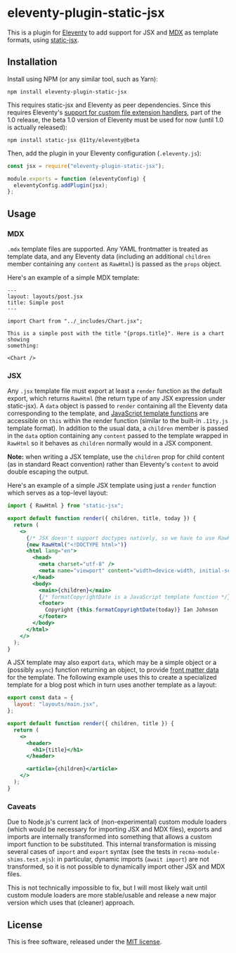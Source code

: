 # eleventy-plugin-static-jsx

This is a plugin for [Eleventy](https://www.11ty.dev/) to add support for JSX
and [MDX](https://mdxjs.com/) as template formats, using
[static-jsx](https://github.com/ianprime0509/static-jsx).

## Installation

Install using NPM (or any similar tool, such as Yarn):

```shell
npm install eleventy-plugin-static-jsx
```

This requires static-jsx and Eleventy as peer dependencies. Since this requires
Eleventy's
[support for custom file extension handlers](https://github.com/11ty/eleventy/issues/117),
part of the 1.0 release, the beta 1.0 version of Eleventy must be used for now
(until 1.0 is actually released):

```shell
npm install static-jsx @11ty/eleventy@beta
```

Then, add the plugin in your Eleventy configuration (`.eleventy.js`):

```js
const jsx = require("eleventy-plugin-static-jsx");

module.exports = function (eleventyConfig) {
  eleventyConfig.addPlugin(jsx);
};
```

## Usage

### MDX

`.mdx` template files are supported. Any YAML frontmatter is treated as template
data, and any Eleventy data (including an additional `children` member
containing any `content` as `RawHtml`) is passed as the `props` object.

Here's an example of a simple MDX template:

```mdx
---
layout: layouts/post.jsx
title: Simple post
---

import Chart from "../_includes/Chart.jsx";

This is a simple post with the title "{props.title}". Here is a chart showing
something:

<Chart />
```

### JSX

Any `.jsx` template file must export at least a `render` function as the default
export, which returns `RawHtml` (the return type of any JSX expression under
static-jsx). A `data` object is passed to `render` containing all the Eleventy
data corresponding to the template, and
[JavaScript template functions](https://www.11ty.dev/docs/languages/javascript/#javascript-template-functions)
are accessible on `this` within the render function (similar to the built-in
`.11ty.js` template format). In addition to the usual data, a `children` member
is passed in the `data` option containing any `content` passed to the template
wrapped in `RawHtml` so it behaves as `children` normally would in a JSX
component.

**Note:** when writing a JSX template, use the `children` prop for child content
(as in standard React convention) rather than Eleventy's `content` to avoid
double escaping the output.

Here's an example of a simple JSX template using just a `render` function which
serves as a top-level layout:

```jsx
import { RawHtml } from "static-jsx";

export default function render({ children, title, today }) {
  return (
    <>
      {/* JSX doesn't support doctypes natively, so we have to use RawHtml */}
      {new RawHtml("<!DOCTYPE html>")}
      <html lang="en">
        <head>
          <meta charset="utf-8" />
          <meta name="viewport" content="width=device-width, initial-scale=1" />
        </head>
        <body>
          <main>{children}</main>
          {/* formatCopyrightDate is a JavaScript template function */}
          <footer>
            Copyright {this.formatCopyrightDate(today)} Ian Johnson
          </footer>
        </body>
      </html>
    </>
  );
}
```

A JSX template may also export `data`, which may be a simple object or a
(possibly `async`) function returning an object, to provide
[front matter data](https://www.11ty.dev/docs/data-frontmatter/) for the
template. The following example uses this to create a specialized template for a
blog post which in turn uses another template as a layout:

```jsx
export const data = {
  layout: "layouts/main.jsx",
};

export default function render({ children, title }) {
  return (
    <>
      <header>
        <h1>{title}</h1>
      </header>

      <article>{children}</article>
    </>
  );
}
```

### Caveats

Due to Node.js's current lack of (non-experimental) custom module loaders (which
would be necessary for importing JSX and MDX files), exports and imports are
internally transformed into something that allows a custom import function to be
substituted. This internal transformation is missing several cases of `import`
and `export` syntax (see the tests in `recma-module-shims.test.mjs`): in
particular, dynamic imports (`await import`) are not transformed, so it is not
possible to dynamically import other JSX and MDX files.

This is not technically impossible to fix, but I will most likely wait until
custom module loaders are more stable/usable and release a new major version
which uses that (cleaner) approach.

## License

This is free software, released under the
[MIT license](https://opensource.org/licenses/MIT).
